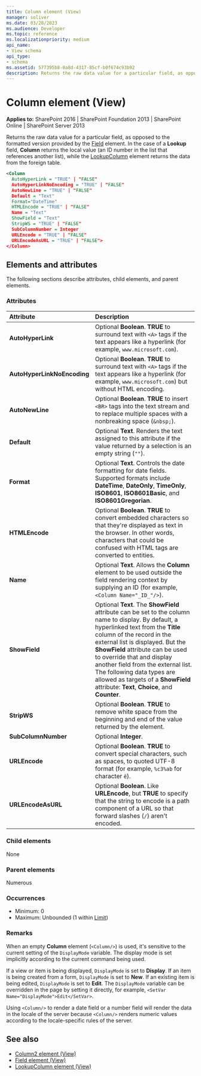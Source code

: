 ```yaml
---
title: Column element (View)
manager: soliver
ms.date: 03/28/2023
ms.audience: Developer
ms.topic: reference
ms.localizationpriority: medium
api_name:
- View schema
api_type:
- schema
ms.assetid: 577395b8-0a8d-4317-85cf-b0f674c93b92
description: Returns the raw data value for a particular field, as opposed to the formatted version provided by the Field element.
---
```


# Column element (View)

**Applies to:** SharePoint 2016 | SharePoint Foundation 2013 | SharePoint Online | SharePoint Server 2013

Returns the raw data value for a particular field, as opposed to the formatted version provided by the [Field](field-element-view.md) element. In the case of a **Lookup** field, **Column** returns the local value (an ID number in the list that references another list), while the [LookupColumn](lookupcolumn-element-view.md) element returns the data from the foreign table.

```XML
<Column
  AutoHyperLink = "TRUE" | "FALSE"
  AutoHyperLinkNoEncoding = "TRUE" | "FALSE"
  AutoNewLine = "TRUE" | "FALSE"
  Default = "Text"
  Format="DateTime"
  HTMLEncode = "TRUE" | "FALSE"
  Name = "Text"
  ShowField = "Text"
  StripWS = "TRUE" | "FALSE"
  SubColumnNumber = Integer
  URLEncode = "TRUE" | "FALSE"
  URLEncodeAsURL = "TRUE" | "FALSE">
</Column>
```

## Elements and attributes

The following sections describe attributes, child elements, and parent elements.

### Attributes

|        **Attribute**        |                                                                                                                                                                                                                   **Description**                                                                                                                                                                                                                    |
| :-------------------------- | :--------------------------------------------------------------------------------------------------------------------------------------------------------------------------------------------------------------------------------------------------------------------------------------------------------------------------------------------------------------------------------------------------------------------------------------------------- |
| **AutoHyperLink**          | Optional **Boolean**. **TRUE** to surround text with `<A>` tags if the text appears like a hyperlink (for example, `www.microsoft.com`).                                                                                                                                                                                                                                                                                                        |
| **AutoHyperLinkNoEncoding** | Optional **Boolean**. **TRUE** to surround text with `<A>` tags if the text appears like a hyperlink (for example, `www.microsoft.com`) but without HTML encoding.                                                                                                                                                                                                                                                                              |
| **AutoNewLine**             | Optional **Boolean**. **TRUE** to insert `<BR>` tags into the text stream and to replace multiple spaces with a nonbreaking space (`&nbsp;`).                                                                                                                                                                                                                                                                                                 |
| **Default**                 | Optional **Text**. Renders the text assigned to this attribute if the value returned by a selection is an empty string (`""`).                                                                                                                                                                                                                                                                                                                 |
| **Format**                  | Optional **Text**. Controls the date formatting for date fields. Supported formats include **DateTime**, **DateOnly**, **TimeOnly**, **ISO8601**, **ISO8601Basic**, and **ISO8601Gregorian**.                                                                                                                                                                                                                                                   |
| **HTMLEncode**              | Optional **Boolean**. **TRUE** to convert embedded characters so that they're displayed as text in the browser. In other words, characters that could be confused with HTML tags are converted to entities.                                                                                                                                                                                                                                    |
| **Name**                    | Optional **Text**. Allows the **Column** element to be used outside the field rendering context by supplying an ID (for example,  `<Column Name="_ID_"/>`).                                                                                                                                                                                                                                                                                   |
| **ShowField**               | Optional **Text**. The **ShowField** attribute can be set to the column name to display. By default, a hyperlinked text from the **Title** column of the record in the external list is displayed. But the **ShowField** attribute can be used to override that and display another field from the external list.  The following data types are allowed as targets of a **ShowField** attribute: **Text**, **Choice**, and **Counter**.|
| **StripWS**                 | Optional **Boolean**. **TRUE** to remove white space from the beginning and end of the value returned by the element.                                                                                                                                                                                                                                                                                                                         |
| **SubColumnNumber**         | Optional **Integer**.                                                                                                                                                                                                                                                                                                                                                                                                                          |
| **URLEncode**               | Optional **Boolean**. **TRUE** to convert special characters, such as spaces, to quoted UTF-8 format (for example, `%c3%ab` for character `ë`).                                                                                                                                                                                                                                                                                               |
| **URLEncodeAsURL**          | Optional **Boolean**. Like **URLEncode**, but **TRUE** to specify that the string to encode is a path component of a URL so that forward slashes (`/`) aren't encoded.                                                                                                                                                                                                                                                                         |

### Child elements

None

### Parent elements

Numerous

### Occurrences

- Minimum: 0
- Maximum: Unbounded (1 within [Limit](limit-element-view.md))

### Remarks

When an empty **Column** element (`<Column/>`) is used, it's sensitive to the current setting of the `DisplayMode` variable. The display mode is set implicitly according to the current command being used.

If a view or item is being displayed, `DisplayMode` is set to **Display**. If an item is being created from a form, `DisplayMode` is set to **New**. If an existing item is being edited, `DisplayMode` is set to **Edit**. The `DisplayMode` variable can be overridden in the page by setting it directly, for example, `<SetVar Name="DisplayMode">Edit</SetVar>`.

Using `<Column/>` to render a date field or a number field will render the data in the locale of the server because `<Column/>` renders numeric values according to the locale-specific rules of the server.

## See also

- [Column2 element (View)](column2-element-view.md)
- [Field element (View)](field-element-view.md)
- [LookupColumn element (View)](lookupcolumn-element-view.md)
